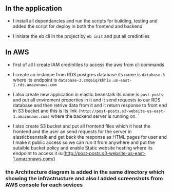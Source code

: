 ## In the application

* I install all dependancies and run the scripts for building, testing and added the script for deploy in both the frontend and backend

* I initiate the eb cli in the project by `eb init` and put all credintiles

## In AWS 

* first of all I create IAM credintiles to access the aws from cli commands

* I create an instance from RDS postgres database its name is `database-3` where its endpoint is `database-3.cmq6iq7khhix.us-east-1.rds.amazonaws.com`

* I also create new application in elastic beanstalk its name is `post-posts` and put all enviroment properties in it and it send requests to our RDS database and then retrive data from it and it return response to front end in S3 bucket and this is its link `(http://post-posts.s3-website-us-east-1.amazonaws.com)` where the backend server is running on.
`
* I also create S3 bucket and put all frontend files which it host the frontend and the user an send requests for the server in elasticbeanstalk and get back the response as HTML pages for user and I make it public access so we can run it from anywhere and put the sutaible bucket policy and enable Static website hosting where its endpoint to access it is:(http://post-posts.s3-website-us-east-1.amazonaws.com/)

### the Architecture diagram is added in the same directory which showing the infrastructure and also I added screenshots from AWS console for each sevices
